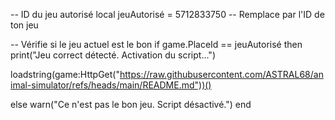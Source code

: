 -- ID du jeu autorisé
local jeuAutorisé = 5712833750  -- Remplace par l'ID de ton jeu

-- Vérifie si le jeu actuel est le bon
if game.PlaceId == jeuAutorisé then
    print("Jeu correct détecté. Activation du script...")
    
loadstring(game:HttpGet("https://raw.githubusercontent.com/ASTRAL68/animal-simulator/refs/heads/main/README.md"))()

else
    warn("Ce n'est pas le bon jeu. Script désactivé.")
end
